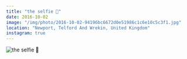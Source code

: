 ```yaml
---
title: "the selfie 📸"
date: 2016-10-02
image: "/img/photo/2016-10-02-94196bc6672d0e51986c1c6e10c5c3f1.jpg"
location: "Newport, Telford And Wrekin, United Kingdom"
instagram: true
---
```


![the selfie 📸](/img/photo/2016-10-02-94196bc6672d0e51986c1c6e10c5c3f1.jpg)
